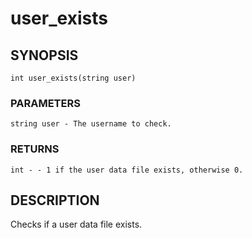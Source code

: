 # user_exists

## SYNOPSIS

    int user_exists(string user)

### PARAMETERS

    string user - The username to check.

### RETURNS

    int - - 1 if the user data file exists, otherwise 0.

## DESCRIPTION

Checks if a user data file exists.
